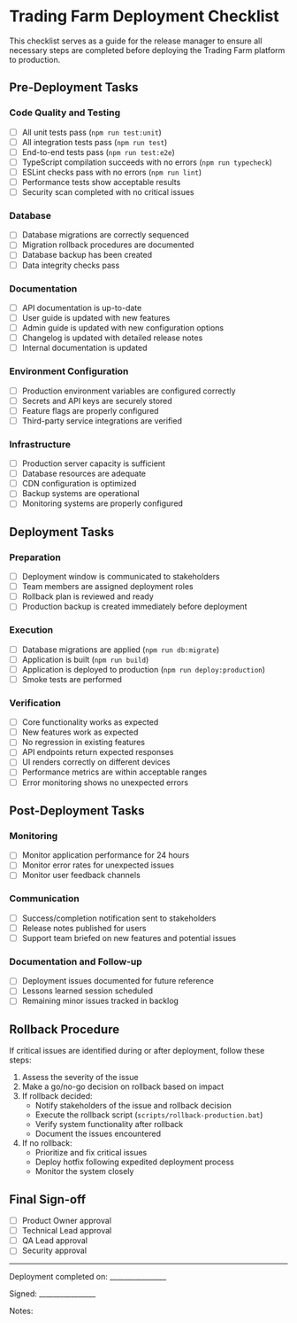 # Trading Farm Deployment Checklist

This checklist serves as a guide for the release manager to ensure all necessary steps are completed before deploying the Trading Farm platform to production.

## Pre-Deployment Tasks

### Code Quality and Testing

- [ ] All unit tests pass (`npm run test:unit`)
- [ ] All integration tests pass (`npm run test`)
- [ ] End-to-end tests pass (`npm run test:e2e`)
- [ ] TypeScript compilation succeeds with no errors (`npm run typecheck`)
- [ ] ESLint checks pass with no errors (`npm run lint`)
- [ ] Performance tests show acceptable results
- [ ] Security scan completed with no critical issues

### Database

- [ ] Database migrations are correctly sequenced
- [ ] Migration rollback procedures are documented
- [ ] Database backup has been created
- [ ] Data integrity checks pass

### Documentation

- [ ] API documentation is up-to-date
- [ ] User guide is updated with new features
- [ ] Admin guide is updated with new configuration options
- [ ] Changelog is updated with detailed release notes
- [ ] Internal documentation is updated

### Environment Configuration

- [ ] Production environment variables are configured correctly
- [ ] Secrets and API keys are securely stored
- [ ] Feature flags are properly configured
- [ ] Third-party service integrations are verified

### Infrastructure

- [ ] Production server capacity is sufficient
- [ ] Database resources are adequate
- [ ] CDN configuration is optimized
- [ ] Backup systems are operational
- [ ] Monitoring systems are properly configured

## Deployment Tasks

### Preparation

- [ ] Deployment window is communicated to stakeholders
- [ ] Team members are assigned deployment roles
- [ ] Rollback plan is reviewed and ready
- [ ] Production backup is created immediately before deployment

### Execution

- [ ] Database migrations are applied (`npm run db:migrate`)
- [ ] Application is built (`npm run build`)
- [ ] Application is deployed to production (`npm run deploy:production`)
- [ ] Smoke tests are performed

### Verification

- [ ] Core functionality works as expected
- [ ] New features work as expected
- [ ] No regression in existing features
- [ ] API endpoints return expected responses
- [ ] UI renders correctly on different devices
- [ ] Performance metrics are within acceptable ranges
- [ ] Error monitoring shows no unexpected errors

## Post-Deployment Tasks

### Monitoring

- [ ] Monitor application performance for 24 hours
- [ ] Monitor error rates for unexpected issues
- [ ] Monitor user feedback channels

### Communication

- [ ] Success/completion notification sent to stakeholders
- [ ] Release notes published for users
- [ ] Support team briefed on new features and potential issues

### Documentation and Follow-up

- [ ] Deployment issues documented for future reference
- [ ] Lessons learned session scheduled
- [ ] Remaining minor issues tracked in backlog

## Rollback Procedure

If critical issues are identified during or after deployment, follow these steps:

1. Assess the severity of the issue
2. Make a go/no-go decision on rollback based on impact
3. If rollback decided:
   - Notify stakeholders of the issue and rollback decision
   - Execute the rollback script (`scripts/rollback-production.bat`)
   - Verify system functionality after rollback
   - Document the issues encountered
4. If no rollback:
   - Prioritize and fix critical issues
   - Deploy hotfix following expedited deployment process
   - Monitor the system closely

## Final Sign-off

- [ ] Product Owner approval
- [ ] Technical Lead approval
- [ ] QA Lead approval
- [ ] Security approval

---

Deployment completed on: ________________

Signed: ________________

Notes:
